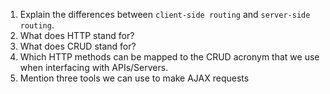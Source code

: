 1.  Explain the differences between `client-side routing` and `server-side routing`.
2.  What does HTTP stand for?
3.  What does CRUD stand for?
4.  Which HTTP methods can be mapped to the CRUD acronym that we use when interfacing with APIs/Servers.
5.  Mention three tools we can use to make AJAX requests
